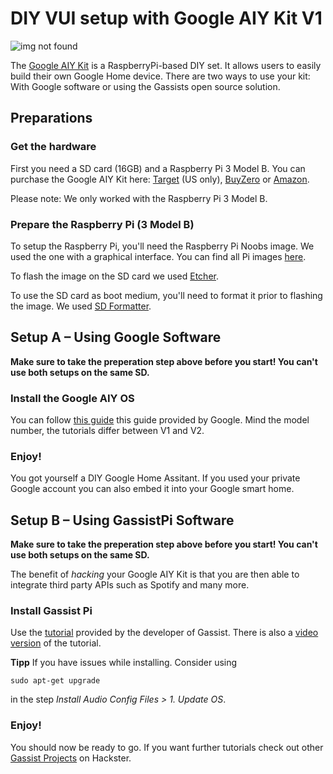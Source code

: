# DIY VUI setup with Google AIY Kit V1

![img not found](https://i.imgur.com/jlCTGeU.jpg)

The [Google AIY Kit](https://www.amazon.de/gp/product/B075SFLWKX/ref=oh_aui_detailpage_o01_s00?ie=UTF8&psc=1) is a RaspberryPi-based DIY set. It allows users to easily build their own Google Home device. 
There are two ways to use your kit: With Google software or using the Gassists open source solution.

## Preparations

### Get the hardware

First you need a SD card (16GB) and a Raspberry Pi 3 Model B. You can purchase the Google AIY Kit here:
[Target](https://intl.target.com/p/google-voice-kit-aiy/-/A-53416295) (US only),
[BuyZero](https://buyzero.de/products/google-aiy-voice-kit?variant=1166773551131) or [Amazon](https://www.amazon.de/gp/product/B075SFLWKX/ref=oh_aui_detailpage_o01_s00?ie=UTF8&psc=1).

Please note: We only worked with the Raspberry Pi 3 Model B. 

### Prepare the Raspberry Pi (3 Model B)

To setup the Raspberry Pi, you'll need the Raspberry Pi Noobs image. We used the one with a graphical interface. You can find all Pi images [here](https://www.raspberrypi.org/downloads/).


To flash the image on the SD card we used [Etcher](https://www.techspot.com/downloads/6931-etcher.html).

To use the SD card as boot medium, you'll need to format it prior to flashing the image. We used [SD Formatter](https://www.sdcard.org/downloads/).
## Setup A – Using Google Software
**Make sure to take the preperation step above before you start! You can't use both setups on the same SD.** 
### Install the Google AIY OS 
You can follow [this guide](https://aiyprojects.withgoogle.com/voice) this guide provided by Google. Mind the model number, the tutorials differ between V1 and V2.

### Enjoy! 
You got yourself a DIY Google Home Assitant. If you used your private Google account you can also embed it into your Google smart home.


## Setup B – Using GassistPi Software
**Make sure to take the preperation step above before you start! You can't use both setups on the same SD.** 

The benefit of *hacking* your Google AIY Kit is that you are then able to integrate third party APIs such as Spotify and many more. 


### Install Gassist Pi

Use the [tutorial](https://github.com/shivasiddharth/GassistPi/) provided by the developer of Gassist. 
There is also a [video version](https://www.youtube.com/watch?v=RxGFEPV5wOg) of the tutorial. 



**Tipp** If you have issues while installing. Consider using 

`sudo apt-get upgrade` 

in the step *Install Audio Config Files > 1. Update OS*.


### Enjoy!
You should now be ready to go. If you want further tutorials check out other [Gassist Projects](https://www.hackster.io/search?i=projects&q=gassist%20pi) on Hackster.
